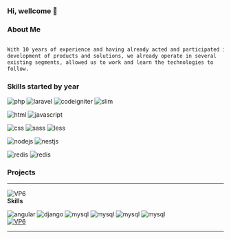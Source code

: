 ### Hi, wellcome 👋


### About Me

```html

With 10 years of experience and having already acted and participated in
development of products and solutions, we already operate in several
existing segments, allowed us to work and learn the technologies to
follow.

```

### Skills started by year

![php](https://img.shields.io/badge/PHP-2009-3598db?style=flat-square&logo=php)
![laravel](https://img.shields.io/badge/Laravel-2014-blue?style=flat-square&logo=laravel)
![codeigniter](https://img.shields.io/badge/Codeigniter-2011-blue?style=flat-square&logo=codeigniter)
![slim](https://img.shields.io/badge/Slim-2017-blue?style=flat-square&logo=slim)

![html](https://img.shields.io/badge/HTML-2007-3598db?style=flat-square&logo=html5)
![javascript](https://img.shields.io/badge/Javascript-2010-3598db?style=flat-square&logo=javascript)

![css](https://img.shields.io/badge/CSS-2007-3598db?style=flat-square&logo=css)
![sass](https://img.shields.io/badge/SaSS-2017-c350f4?style=flat-square&logo=sass)
![less](https://img.shields.io/badge/LeSS-2018-c350f4?style=flat-square&logo=less)

![nodejs](https://img.shields.io/badge/NodeJS-2018-3598db?style=flat-square&logo=nodejs)
![nestjs](https://img.shields.io/badge/NestJS-2019-DA234C?style=flat-square&logo=nestjs)

![redis](https://img.shields.io/badge/redis-3--years-d82c20)
![redis](https://img.shields.io/badge/redis-3--years-d82c20)


### Projects


---
![VP6](https://img.shields.io/badge/ViaSul-★★★★★-1cc419)<br/>
<strong>Skills</strong><br/>

![angular](https://img.shields.io/badge/Angular-v9-red)
![django](https://img.shields.io/badge/Django-v2-blue)
![mysql](https://img.shields.io/badge/MySql-v5-blue)
![mysql](https://img.shields.io/badge/Redis-v5-blue)
![mysql](https://img.shields.io/badge/Kafka-v1-blue)
![mysql](https://img.shields.io/badge/Docker-v1.19-green)
<br/>
<a href="https://viasul.vp6.com.br">![VP6](https://img.shields.io/badge/Link-Project-1cc419) </a>

---



